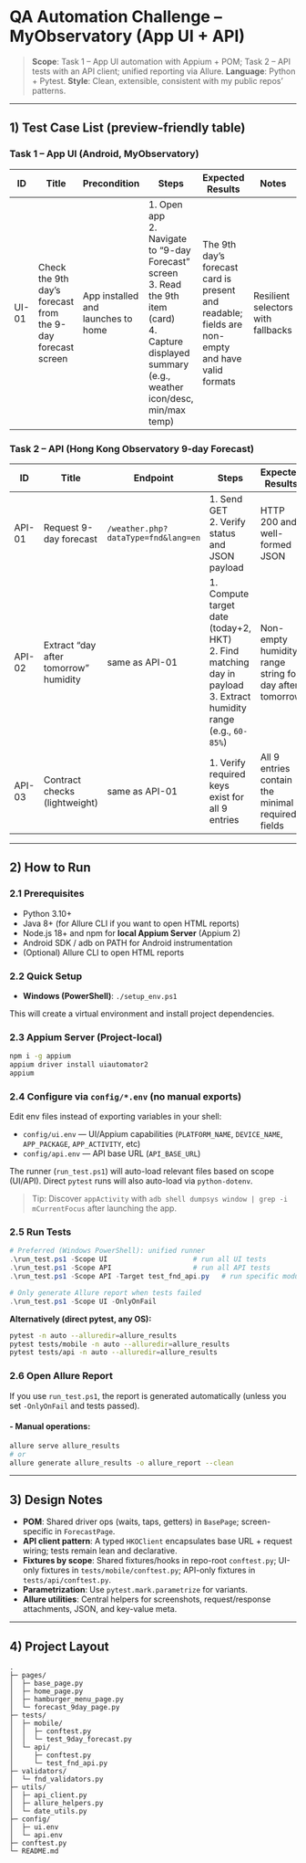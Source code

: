 # QA Automation Challenge – MyObservatory (App UI + API)

> **Scope**: Task 1 – App UI automation with Appium + POM; Task 2 – API tests with an API client; unified reporting via Allure.
> **Language**: Python + Pytest.
> **Style**: Clean, extensible, consistent with my public repos’ patterns.

---

## 1) Test Case List (preview-friendly table)

### Task 1 – App UI (Android, MyObservatory)
| ID | Title | Precondition | Steps | Expected Results | Notes |
|---|---|---|---|---|---|
| UI-01 | Check the 9th day’s forecast from the 9-day forecast screen | App installed and launches to home | 1. Open app<br>2. Navigate to “9-day Forecast” screen<br>3. Read the 9th item (card)<br>4. Capture displayed summary (e.g., weather icon/desc, min/max temp) | The 9th day’s forecast card is present and readable; fields are non-empty and have valid formats | Resilient selectors with fallbacks |

### Task 2 – API (Hong Kong Observatory 9-day Forecast)
| ID | Title | Endpoint | Steps | Expected Results | Validation Strategy |
|---|---|---|---|---|---|
| API-01 | Request 9-day forecast | `/weather.php?dataType=fnd&lang=en` | 1. Send GET<br>2. Verify status and JSON payload | HTTP 200 and well-formed JSON | keys present (e.g., `weatherForecast`) and types sensible |
| API-02 | Extract “day after tomorrow” humidity | same as API-01 | 1. Compute target date (today+2, HKT)<br>2. Find matching day in payload<br>3. Extract humidity range (e.g., `60-85%`) | Non-empty humidity range string for day after tomorrow | validator parses and returns both min/max as ints; also Allure attaches raw/parsed |
| API-03 | Contract checks (lightweight) | same as API-01 | 1. Verify required keys exist for all 9 entries | All 9 entries contain the minimal required fields | focuses on keys we use (date, humidity, temps, forecastDesc) |

---

## 2) How to Run

### 2.1 Prerequisites
- Python 3.10+
- Java 8+ (for Allure CLI if you want to open HTML reports)
- Node.js 18+ and npm for **local Appium Server** (Appium 2)
- Android SDK / adb on PATH for Android instrumentation
- (Optional) Allure CLI to open HTML reports

### 2.2 Quick Setup
- **Windows (PowerShell)**: `./setup_env.ps1`

This will create a virtual environment and install project dependencies.

### 2.3 Appium Server (Project-local)
```bash
npm i -g appium
appium driver install uiautomator2
appium
```

### 2.4 Configure via `config/*.env` (no manual exports)
Edit env files instead of exporting variables in your shell:

- `config/ui.env` — UI/Appium capabilities (`PLATFORM_NAME`, `DEVICE_NAME`, `APP_PACKAGE`, `APP_ACTIVITY`, etc)
- `config/api.env` — API base URL (`API_BASE_URL`)

The runner (`run_test.ps1`) will auto-load relevant files based on scope (UI/API).
Direct `pytest` runs will also auto-load via `python-dotenv`.

> Tip: Discover `appActivity` with `adb shell dumpsys window | grep -i mCurrentFocus` after launching the app.

### 2.5 Run Tests
```powershell
# Preferred (Windows PowerShell): unified runner
.\run_test.ps1 -Scope UI                     # run all UI tests
.\run_test.ps1 -Scope API                    # run all API tests
.\run_test.ps1 -Scope API -Target test_fnd_api.py   # run specific module (via -k)

# Only generate Allure report when tests failed
.\run_test.ps1 -Scope UI -OnlyOnFail
```

**Alternatively (direct pytest, any OS):**
```bash
pytest -n auto --alluredir=allure_results
pytest tests/mobile -n auto --alluredir=allure_results
pytest tests/api -n auto --alluredir=allure_results
```

### 2.6 Open Allure Report
If you use `run_test.ps1`, the report is generated automatically (unless you set `-OnlyOnFail` and tests passed).

#### - Manual operations:

```bash
allure serve allure_results
# or
allure generate allure_results -o allure_report --clean
```

---

## 3) Design Notes

- **POM**: Shared driver ops (waits, taps, getters) in `BasePage`; screen-specific in `ForecastPage`.
- **API client pattern**: A typed `HKOClient` encapsulates base URL + request wiring; tests remain lean and declarative.
- **Fixtures by scope**: Shared fixtures/hooks in repo-root `conftest.py`; UI-only fixtures in `tests/mobile/conftest.py`; API-only fixtures in `tests/api/conftest.py`.
- **Parametrization**: Use `pytest.mark.parametrize` for variants.
- **Allure utilities**: Central helpers for screenshots, request/response attachments, JSON, and key-value meta.

---

## 4) Project Layout

```
.
├─ pages/
│  ├─ base_page.py
│  ├─ home_page.py
│  ├─ hamburger_menu_page.py
│  └─ forecast_9day_page.py
├─ tests/
│  ├─ mobile/
│  │  ├─ conftest.py
│  │  └─ test_9day_forecast.py
│  └─ api/
│     ├─ conftest.py
│     └─ test_fnd_api.py
├─ validators/
│  └─ fnd_validators.py
├─ utils/
│  ├─ api_client.py
│  ├─ allure_helpers.py
│  └─ date_utils.py
├─ config/
│  ├─ ui.env
│  └─ api.env
├─ conftest.py
└─ README.md
```
